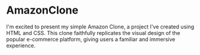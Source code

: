 # AmazonClone
I'm excited to present my simple Amazon Clone, a project I've created using HTML and CSS. This clone faithfully replicates the visual design of the popular e-commerce platform, giving users a familiar and immersive experience.

